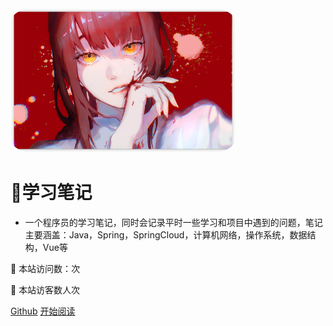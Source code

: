 <img width="360px" style="border-radius: 10%" bor src="./doc/icon/index.ico">

#   📙学习笔记

- 一个程序员的学习笔记，同时会记录平时一些学习和项目中遇到的问题，笔记主要涵盖：Java，Spring，SpringCloud，计算机网络，操作系统，数据结构，Vue等 

:rocket: 本站访问数：<span id="busuanzi_value_site_pv"></span>次

:rocket: 本站访客数<span id="busuanzi_value_site_uv"></span>人次

[Github](<https://github.com/iridescenceZz/baize>)
[开始阅读](README.md)




